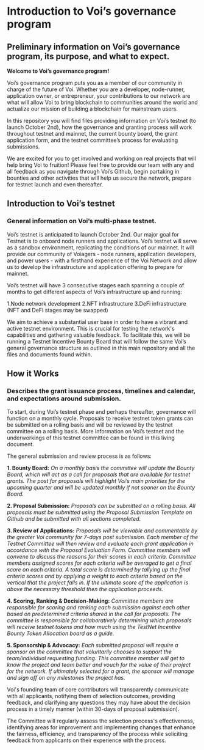 # **Introduction to Voi’s governance program**
## **Preliminary information on Voi’s governance program, its purpose, and what to expect.**

**Welcome to Voi’s governance program!**

Voi’s governance program puts you as a member of our community in charge of the future of Voi. Whether you are a developer, node-runner, application owner, or entrepreneur, your contributions to our network are what will allow Voi to bring blockchain to communities around the world and actualize our mission of building a blockchain for mainstream users.

In this repository you will find files providing information on Voi’s testnet (to launch October 2nd), how the governance and granting process will work throughout testnet and mainnet, the current bounty board, the grant application form, and the testnet committee’s process for evaluating submissions. 

We are excited for you to get involved and working on real projects that will help bring Voi to fruition! Please feel free to provide our team with any and all feedback as you navigate through Voi’s Github, begin partaking in bounties and other activities that will help us secure the network, prepare for testnet launch and even thereafter.  

## **Introduction to Voi’s testnet**  
### **General information on Voi’s multi-phase testnet.**
Voi’s testnet is anticipated to launch October 2nd. Our major goal for Testnet is to onboard node runners and applications. Voi’s testnet will serve as a sandbox environment, replicating the conditions of our mainnet. It will provide our community of Voiagers - node runners, application developers, and power users - with a firsthand experience of the Voi Network and allow us to develop the infrastructure and application offering to prepare for mainnet. 

Voi’s testnet will have 3 consecutive stages each spanning a couple of months to get different aspects of Voi’s infrastructure up and running: 

1.Node network development
2.NFT infrastructure
3.DeFi infrastructure
(NFT and DeFI stages may be swapped) 

We aim to achieve a substantial user base in order to have a vibrant and active testnet environment. This is crucial for testing the network's capabilities and gathering valuable feedback. To facilitate this, we will be running a Testnet Incentive Bounty Board that will follow the same Voi’s general governance structure as outlined in this main repository and all the files and documents found within. 

## **How it Works**
### **Describes the grant issuance process, timelines and calendar, and expectations around submission.** 

To start, during Voi’s testnet phase and perhaps thereafter, governance will function on a monthly cycle. Proposals to receive testnet token grants can be submitted on a rolling basis and will be reviewed by the testnet committee on a rolling basis. More information on Voi’s testnet and the underworkings of this testnet committee can be found in this living document. 

The general submission and review process is as follows: 

**1. Bounty Board:** _On a monthly basis the committee will update the Bounty Board, which will act as a call for proposals that are available for testnet grants. The post for proposals will highlight Voi’s main priorities for the upcoming quarter and will be updated monthly if not sooner on the Bounty Board._

**2. Proposal Submission:** _Proposals can be submitted on a rolling basis. All proposals must be submitted using the Proposal Submission Template on Github and be submitted with all sections completed._

**3. Review of Applications:** _Proposals will be viewable and commentable by the greater Voi community for 7-days post submission. Each member of the Testnet Committee will then review and evaluate each grant application in accordance with the Proposal Evaluation Form. Committee members will convene to discuss the reasons for their scores in each criteria. Committee members assigned scores for each criteria will be averaged to get a final score on each criteria. A total score is determined by tallying up the final criteria scores and by applying a weight to each criteria based on the vertical that the project falls in. If the ultimate score of the application is above the necessary threshold then the application proceeds._

**4. Scoring, Ranking & Decision-Making:** _Committee members are responsible for scoring and ranking each submission against each other based on predetermined criteria shared in the call for proposals. The committee is responsible for collaboratively determining which proposals will receive testnet tokens and how much using the TestNet Incentive Bounty Token Allocation board as a guide._

**5. Sponsorship & Advocacy:** _Each submitted proposal will require a sponsor on the committee that voluntarily chooses to support the team/individual requesting funding. This committee member will get to know the project and team better and vouch for the value of their project for the network. If ultimately selected for a grant, the sponsor will manage and sign off on any milestones the project has._ 

Voi's founding team of core contributors will transparently communicate with all applicants, notifying them of selection outcomes, providing feedback, and clarifying any questions they may have about the decision process in a timely manner (within 30-days of proposal submission). 

The Committee will regularly assess the selection process's effectiveness, identifying areas for improvement and implementing changes that enhance the fairness, efficiency, and transparency of the process while soliciting feedback from applicants on their experience with the process.
